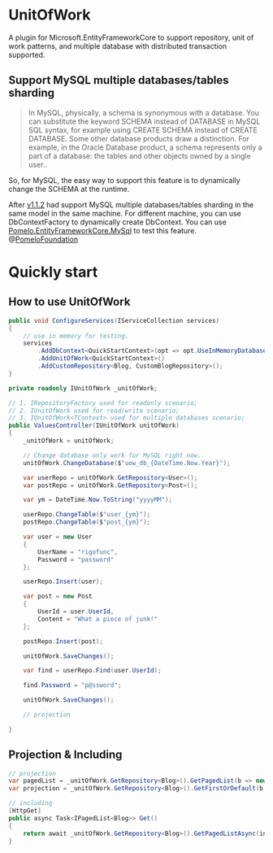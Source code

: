 
# UnitOfWork
A plugin for Microsoft.EntityFrameworkCore to support repository, unit of work patterns, and multiple database with distributed transaction supported.

## Support MySQL multiple databases/tables sharding

> In MySQL, physically, a schema is synonymous with a database. You can substitute the keyword SCHEMA instead of DATABASE in MySQL SQL syntax, for example using CREATE SCHEMA instead of CREATE DATABASE. Some other database products draw a distinction. For example, in the Oracle Database product, a schema represents only a part of a database: the tables and other objects owned by a single user..

So, for MySQL, the easy way to support this feature is to dynamically change the SCHEMA at the runtime.

After [v1.1.2](https://www.nuget.org/packages/Microsoft.EntityFrameworkCore.UnitOfWork/1.1.2) had support MySQL multiple databases/tables sharding in the same model in the same machine. For different machine, you can use DbContextFactory to dynamically create DbContext. 
You can use [Pomelo.EntityFrameworkCore.MySql](https://www.nuget.org/packages/Pomelo.EntityFrameworkCore.MySql) to test this feature. @[PomeloFoundation](https://github.com/PomeloFoundation)

# Quickly start

## How to use UnitOfWork

```csharp
public void ConfigureServices(IServiceCollection services)
{
    // use in memory for testing.
    services
        .AddDbContext<QuickStartContext>(opt => opt.UseInMemoryDatabase())
        .AddUnitOfWork<QuickStartContext>()
        .AddCustomRepository<Blog, CustomBlogRepository>();
}

private readonly IUnitOfWork _unitOfWork;

// 1. IRepositoryFactory used for readonly scenario;
// 2. IUnitOfWork used for read/write scenario;
// 3. IUnitOfWork<TContext> used for multiple databases scenario;
public ValuesController(IUnitOfWork unitOfWork)
{
    _unitOfWork = unitOfWork;

    // Change database only work for MySQL right now.
    unitOfWork.ChangeDatabase($"uow_db_{DateTime.Now.Year}");

    var userRepo = unitOfWork.GetRepository<User>();
    var postRepo = unitOfWork.GetRepository<Post>();

    var ym = DateTime.Now.ToString("yyyyMM");

    userRepo.ChangeTable($"user_{ym}");
    postRepo.ChangeTable($"post_{ym}");

    var user = new User
    {
        UserName = "rigofunc",
        Password = "password"
    };

    userRepo.Insert(user);

    var post = new Post
    {
        UserId = user.UserId,
        Content = "What a piece of junk!"
    };

    postRepo.Insert(post);

    unitOfWork.SaveChanges();

    var find = userRepo.Find(user.UserId);

    find.Password = "p@ssword";

    unitOfWork.SaveChanges();

    // projection

}
```

## Projection & Including

```csharp
// projection
var pagedList = _unitOfWork.GetRepository<Blog>().GetPagedList(b => new { Name = b.Title, Link = b.Url }, pageIndex: pageIndex, pageSize: pageSize);
var projection = _unitOfWork.GetRepository<Blog>().GetFirstOrDefault(b => new { Name = b.Title, Link = b.Url }, predicate: x => x.Title.Contains(term));

// including
[HttpGet]
public async Task<IPagedList<Blog>> Get()
{
    return await _unitOfWork.GetRepository<Blog>().GetPagedListAsync(include: source => source.Include(blog => blog.Posts).ThenInclude(post => post.Comments));
}
```
